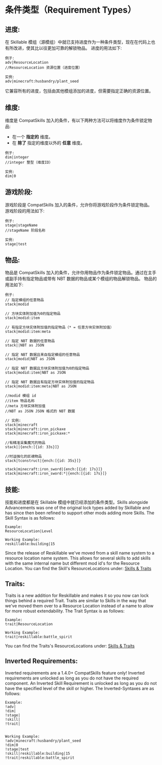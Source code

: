 # 条件类型（Requirement Types）


## 进度:
在 Skillable 模组（源模组）中就已支持进度作为一种条件类型，现在在代码上也有所改进，使其比以往更加可靠的解锁物品。
进度的用法如下:
```
例子:
adv|ResourceLocation
//ResourceLocation 资源位置（进度位置）

实例:
adv|minecraft:husbandry/plant_seed
```

它兼容所有的进度，包括由其他模组添加的进度，但需要指定正确的资源位置。



## 维度:
维度是 CompatSkills 加入的条件，有以下两种方法可以将维度作为条件锁定物品:
- 在一个 **指定的** 维度。
- 在 **除了** 指定的维度以外的 **任意** 维度。
```
例子:
dim|integer
//integer 整型（维度ID）

实例:
dim|0
```



## 游戏阶段:
游戏阶段是 CompatSkills 加入的条件，允许你将游戏阶段作为条件锁定物品。
游戏阶段的用法如下:
```
例子:
stage|stageName
//stageName 阶段名称

实例:
stage|test
```



## 物品:
物品是 CompatSkills 加入的条件，允许你用物品作为条件锁定物品。通过在主手或副手持有指定物品或带有 NBT 数据的物品或某个模组的物品解锁物品。
物品的用法如下:
```
例子:
// 指定模组的任意物品
stack|modid

// 方块实体附加值为0的指定物品
stack|modid:item

// 有指定方块实体附加值的指定物品（* = 任意方块实体附加值）
stack|modid:item:meta

// 指定 NBT 数据的任意物品
stack||NBT as JSON

// 指定 NBT 数据且来自指定模组的任意物品
stack|modid|NBT as JSON

// 指定 NBT 数据且方块实体附加值为0的指定物品
stack|modid:item|NBT as JSON

// 指定 NBT 数据且有指定方块实体附加值的指定物品
stack|modid:item:meta|NBT as JSON

//modid 模组 id
//item 物品名称
//meta 方块实体附加值
//NBT as JSON JSON 格式的 NBT 数据

// 实例:
stack|minecraft
stack|minecraft:iron_pickaxe
stack|minecraft:iron_pickaxe:*

//有精准采集魔咒的物品
stack||{ench:[{id: 33s}]} 

//时运强化的匠魂物品
stack|tconstruct|{ench:[{id: 35s}]} 

stack|minecraft:iron_sword|{ench:[{id: 17s}]}
stack|minecraft:iron_sword:*|{ench:[{id: 17s}]}
```


## 技能:
技能和进度都是在 Skillable 模组中就已经添加的条件类型。Skills alongside Advancements was one of the original lock types added by Skillable and has since then been refined to support other mods adding more Skills.
The Skill Syntax is as follows:
```
Example:
ResourceLocation|Level

Working Example:
reskillable:building|15
```

Since the release of Reskillable we've moved from a skill name system to a resource location name system.
This allows for several skills to add skills with the same internal name but different mod id's for the Resource Location.
You can find the Skill's ResourceLocations under:
[Skills & Traits](/Mods/CompatSkills/Requirements/Skills_Traits)



## Traits:
Traits is a new addition for Reskillable and makes it so you now can lock things behind a required Trait.
Traits are similar to Skills in the way that we've moved them over to a Resource Location instead of a name to allow for more robust extendability.
The Trait Syntax is as follows:
```
Example:
trait|ResourceLocation

Working Example:
trait|reskillable:battle_spirit
```

You can find the Traits's ResourceLocations under:
[Skills & Traits](/Mods/CompatSkills/Requirements/Skills_Traits)


## Inverted Requirements:
Inverted requirements are a 1.4.0+ CompatSkills feature only!
Inverted requirements are unlocked as long as you do not have the required component.
An Inverted Skill Requirement is unlocked as long as you do not have the specified level of the skill or higher.
The Inverted-Syntaxes are as follows:
```
Example:
!adv|
!dim|
!stage|
!skill|
!trait|


Working Example:
!adv|minecraft:husbandry/plant_seed
!dim|0
!stage|test
!skill|reskillable:building|15
!trait|reskillable:battle_spirit
```
